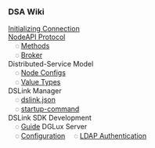 ### DSA Wiki

[Initializing Connection](Protocol-Communication)<br/>
[NodeAPI Protocol](Node-API)<br/>
&emsp;◌ [Methods](Methods)<br/>
&emsp;◌ [Broker](Broker)<br/>
Distributed-Service Model<br/>
&emsp;◌ [Node Configs](Configs)<br/>
&emsp;◌ [Value Types](Value-Types)<br/>
DSLink Manager<br/>
&emsp;◌ [dslink.json](dslink.json)<br/>
&emsp;◌ [startup-command](startup-command)<br/>
DSLink SDK Development<br/>
&emsp;◌ [Guide](SDK-implementation)
DGLux Server<br/>
&emsp;◌ [Configuration](DGLux-Server-Options)
&emsp;◌ [LDAP Authentication](DGLux-Server---LDAP-Authentication)